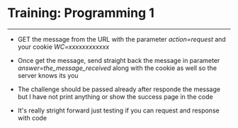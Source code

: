 # Training: Programming 1
------

* GET the message from the URL with the parameter *action=request* and your cookie *WC=xxxxxxxxxxxx*
* Once get the message, send straight back the message in parameter *answer=the_message_received* along with the cookie as well so the server knows its you
* The challenge should be passed already after responde the message but I have not print anything or show the success page in the code

* It's really stright forward just testing if you can request and response with code

